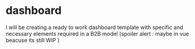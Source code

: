 # dashboard
I will be creating a ready to work dashboard template with specific and necessary elements required in a B2B model (spoiler alert : maybe in vue beacuse its still WIP )
